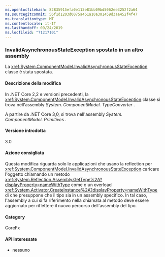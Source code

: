 ```yaml
---
ms.openlocfilehash: 82835915efa0e113e81bb09bd5062ee3252f2a64
ms.sourcegitcommit: 56f1d1203d0075a461a10a301459d3aa452f4f47
ms.translationtype: MT
ms.contentlocale: it-IT
ms.lasthandoff: 09/24/2019
ms.locfileid: "71217101"
---
```

### <a name="invalidasynchronousstateexception-moved-to-another-assembly"></a>InvalidAsynchronousStateException spostato in un altro assembly

La <xref:System.ComponentModel.InvalidAsynchronousStateException> classe è stata spostata.

#### <a name="change-description"></a>Descrizione della modifica

In .NET Core 2,2 e versioni precedenti, la <xref:System.ComponentModel.InvalidAsynchronousStateException> classe si trova nell'assembly *System. ComponentModel. TypeConverter* .

A partire da .NET Core 3,0, si trova nell'assembly *System. ComponentModel. Primitives* .

#### <a name="version-introduced"></a>Versione introdotta

3.0

#### <a name="recommended-action"></a>Azione consigliata

Questa modifica riguarda solo le applicazioni che usano la reflection per <xref:System.ComponentModel.InvalidAsynchronousStateException> caricare l'oggetto chiamando un metodo <xref:System.Reflection.Assembly.GetType%2A?displayProperty=nameWithType> come o un overload <xref:System.Activator.CreateInstance%2A?displayProperty=nameWithType> di che presuppone che il tipo sia in un assembly specifico. In tal caso, l'assembly a cui si fa riferimento nella chiamata al metodo deve essere aggiornato per riflettere il nuovo percorso dell'assembly del tipo.

#### <a name="category"></a>Category

CoreFx

#### <a name="affected-apis"></a>API interessate

- nessuno

<!--

### Affected APIs

- Not detectable via API analysis

-->
